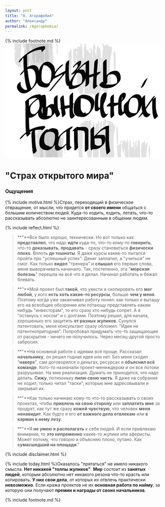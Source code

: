 ```yaml
---
layout: post
title: "8. Агорафобия"
author: "Александр"
permalink: /Agoraphobia/
---
```

{% include footnote.md %}
<a href="cards"/>!["Боязнь рыночной толпы"](/_img/8.svg)</a>
# "Страх открытого мира"

### Ощущения
{% include motive.html %}Страх, переходящий в физическое отвращение, от мысли, что придется **от своего имени** общаться с большим количеством людей. Куда-то ходить, ездить, летать, что-то рассказывать абсолютно не заинтересованным в общении людям. 

{% include reflect.html %}
>**"**Все было хорошо, технически. Но вот только как **представлял**, что надо **идти** куда-то, что-то кому-то **говорить**, что-то **доказывать**, **продавать** - сразу становиться **физически плохо**. Вплоть **до тошноты**. Я даже курсы какие-то пытался пройти про "успешный успех". Денег заплатил, а "учиться" не смог. Как только **видел** "тренера" и **слышал** его первые слова, меня выворачивать начинало. Так, постепенно, эта "**морская болезнь**" перешла на всё что я делал. Начинал работать и бежал блевать.

>**"**Мой проект был **такой**, что увести и скопировать его **мог любой**, у кого **есть хоть какие-то ресурсы**, больше **чем у меня**. Поэтому когда уже заканчивал работу понял: как только я вытащу его на всеобщее обозрение или потающу представлять каким нибудь "инвесторам", то его сразу кто нибудь сопрет. А я "останусь с носом" и с долгами. Поэтому решил, для начала, хорошенько его защитить **от разных жуликов**. Сунулся патентовать, меня консультант сразу обломил. "Идея не патентнопригодная". Попробовал придумать что-то защищающее от раскрытия - ничего не получилось. Через месяц-другой просто забросил. 

>**"**На основной работе с идеями всё проще. Рассказал **начальнику**, он решил годная идея или нет. Без меня сходил "**наверх**", сам договорился о деньгах, ресурсах и **объяснил всё команде**. Кого-то назначали проект-менеждером и он все потоки разрушивал.  На мне реализация. Думать не приходится, что надо делать. **Сижу**, потихоньку **пилю свою часть**. Я даже на собрания не ходил, только читал "таски", которые мне адресовывали и закрывал их.  

>**"**Как только начинаю кому-то что-то рассказывать о своих проектах, чтобы **привлечь на свою сторону** или **заплатить мне** за продукт, как тут же сразу **кожей чувствую**, что человек **меня ненавидит**. Как будто я его **от важного дела отвлекаю** или **в карман к нему лезу**.  

>**"**Я **не умею я располагать** к себе людей. И если привлекаю внимание, то **это непременно** какие-то жулики или аферисты. Может потому, что говорю и объясняю плохо, путано. Как **сумасшедший на площади**."

{% include disclaimer.html %}

{% include today.html %}Оказалось "прятаться" не имело никакого смысла. **Нет никакой "толпы жуликов"**. **Мир** состоит из **занятых людей**, которым абсолютно нет никакого резона что-то красть или копировать. **У них свои дела**, от которых их отвлечь практически **невозможно**. Если кража проектов не их **основная работа по найму**, за которую они получают **премии и награды от своих начальников**.

{% include footnote.md %}
